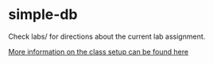 simple-db
=========

Check labs/ for directions about the current lab assignment.


[More information on the class setup can be found here](https://github.com/MIT-DB-Class/course-info)

